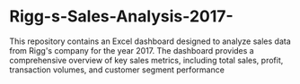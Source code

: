 # Rigg-s-Sales-Analysis-2017-
This repository contains an Excel  dashboard designed to analyze sales data from Rigg's company for the year 2017. The dashboard provides a comprehensive overview of key sales metrics, including total sales, profit, transaction volumes, and customer segment performance
